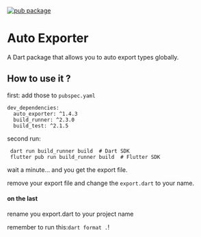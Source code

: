 [![pub package](https://img.shields.io/pub/v/auto_exporter.svg)](https://pub.dev/packages/auto_exporter)

# Auto Exporter

A Dart package that allows you to auto export types globally.

## How to use it ?

first: add those to `pubspec.yaml` 
```
dev_dependencies:
  auto_exporter: ^1.4.3
  build_runner: ^2.3.0
  build_test: ^2.1.5
```

second run:
```
 dart run build_runner build  # Dart SDK
 flutter pub run build_runner build  # Flutter SDK
```

wait a minute... and you get the export file.

remove your export file and change the `export.dart` to your name.

#### on the last

rename you export.dart to your project name

remember to run this:`dart format .`!